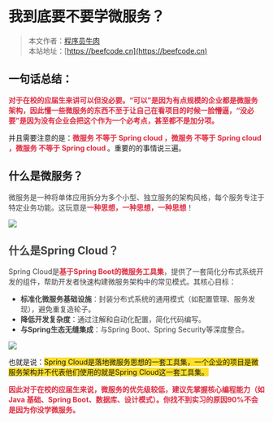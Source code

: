 # 我到底要不要学微服务？

> 本文作者：[程序员牛肉](https://www.nowcoder.com/users/882189579)  
> 本站地址：[https://beefcode.cn](https://beefcode.cn)

## 一句话总结：

**<font style="color:#DF2A3F;">对于在校的应届生来讲可以但没必要。“可以”是因为有点规模的企业都是微服务架构，因此懂一些微服务的东西不至于让自己在看项目的时候一脸懵逼，“没必要”是因为没有企业会把这个作为一个必考点，甚至都不是加分项。</font>**

并且需要注意的是：**<font style="color:#DF2A3F;">微服务 不等于 Spring cloud ，微服务 不等于 Spring cloud ，微服务 不等于 Spring cloud </font>**。重要的的事情说三遍。

## 什么是微服务？

<font style="color:rgb(64, 64, 64);">微服务是一种将单体应用拆分为多个小型、独立服务的架构风格，每个服务专注于特定业务功能。这玩意是</font>**<font style="color:#DF2A3F;">一种思想，一种思想，一种思想</font>**<font style="color:rgb(64, 64, 64);">！</font>

![](images/1740009278372-35ed04cd-a2bf-473c-96dd-5704059a57a2.png)

## <font style="color:rgb(64, 64, 64);">什么是Spring Cloud？</font>

<font style="color:rgb(64, 64, 64);">Spring Cloud是</font>**<font style="color:#DF2A3F;">基于Spring Boot的微服务工具集</font>**<font style="color:rgb(64, 64, 64);">，提供了一套简化分布式系统开发的组件，帮助开发者快速构建微服务架构中的常见模式。其核心目标：</font>

+ **<font style="color:rgb(64, 64, 64);">标准化微服务基础设施</font>**<font style="color:rgb(64, 64, 64);">：封装分布式系统的通用模式（如配置管理、服务发现），避免重复造轮子。</font>
+ **<font style="color:rgb(64, 64, 64);">降低开发复杂度</font>**<font style="color:rgb(64, 64, 64);">：通过注解和自动化配置，简化代码编写。</font>
+ **<font style="color:rgb(64, 64, 64);">与Spring生态无缝集成</font>**<font style="color:rgb(64, 64, 64);">：与Spring Boot、Spring Security等深度整合。</font>

![](images/1740009293004-6e3ea2c8-98d6-4906-b18c-b2bec92bdbd1.png)

也就是说：<font style="background-color:#FBDE28;">Spring Cloud是落地微服务思想的一套工具集，一个企业的项目是微服务架构并不代表他们使用的就是Spring Cloud这一套工具集。</font>

<font style="background-color:#FBDE28;"></font>

**<font style="color:#DF2A3F;">因此对于在校的应届生来说，微服务的优先级较低，建议先掌握核心编程能力（如 Java 基础、Spring Boot、数据库、设计模式）。你找不到实习的原因90%不会是因为你没学微服务。</font>**
